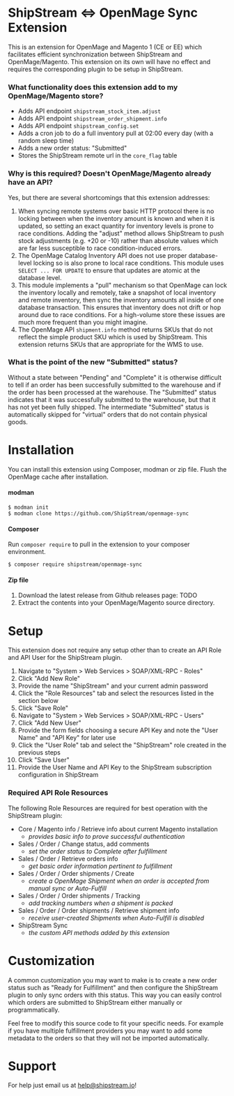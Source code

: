 ShipStream <=> OpenMage Sync Extension
==========================

This is an extension for OpenMage and Magento 1 (CE or EE) which facilitates efficient synchronization
between ShipStream and OpenMage/Magento. This extension on its own will have no effect and
requires the corresponding plugin to be setup in ShipStream.

### What functionality does this extension add to my OpenMage/Magento store?

- Adds API endpoint `shipstream_stock_item.adjust`
- Adds API endpoint `shipstream_order_shipment.info`
- Adds API endpoint `shipstream_config.set`
- Adds a cron job to do a full inventory pull at 02:00 every day (with a random sleep time)
- Adds a new order status: "Submitted"
- Stores the ShipStream remote url in the `core_flag` table

### Why is this required? Doesn't OpenMage/Magento already have an API?

Yes, but there are several shortcomings that this extension addresses:

1. When syncing remote systems over basic HTTP protocol there is no locking between
   when the inventory amount is known and when it is updated, so setting an exact quantity
   for inventory levels is prone to race conditions. Adding the "adjust" method allows
   ShipStream to push stock adjustments (e.g. +20 or -10) rather than absolute values
   which are far less susceptible to race condition-induced errors.
1. The OpenMage Catalog Inventory API does not use proper database-level locking so is
   also prone to local race conditions. This module uses `SELECT ... FOR UPDATE` to ensure
   that updates are atomic at the database level.
1. This module implements a "pull" mechanism so that OpenMage can lock the inventory locally
   and remotely, take a snapshot of local inventory and remote inventory, then sync the inventory
   amounts all inside of one database transaction. This ensures that inventory does not drift
   or hop around due to race conditions. For a high-volume store these issues are much more frequent
   than you might imagine.
1. The OpenMage API `shipment.info` method returns SKUs that do not reflect the simple
   product SKU which is used by ShipStream. This extension returns SKUs that are appropriate
   for the WMS to use.
   
### What is the point of the new "Submitted" status?

Without a state between "Pending" and "Complete" it is otherwise difficult to tell if an order
has been successfully submitted to the warehouse and if the order has been processed at the
warehouse. The "Submitted" status indicates that it was successfully submitted to the warehouse,
but that it has not yet been fully shipped. The intermediate "Submitted" status is automatically
skipped for "virtual" orders that do not contain physical goods.

Installation
============

You can install this extension using Composer, modman or zip file. Flush the OpenMage cache after
installation.

#### modman

```
$ modman init
$ modman clone https://github.com/ShipStream/openmage-sync
```

#### Composer

[comment]: <> (Add Firegento package repository to your repositories if you haven't already done so:)

[comment]: <> (```json)

[comment]: <> (  "repositories": [)

[comment]: <> (    {)

[comment]: <> (      "type": "composer",)

[comment]: <> (      "url": "http://packages.firegento.com")

[comment]: <> (    })

[comment]: <> (  ],)

[comment]: <> (```)

Run `composer require` to pull in the extension to your composer environment.

```
$ composer require shipstream/openmage-sync
```

#### Zip file

1. Download the latest release from Github releases page: TODO
1. Extract the contents into your OpenMage/Magento source directory.

Setup
=====

This extension does not require any setup other than to create an API Role and API User for the
ShipStream plugin.

1. Navigate to "System > Web Services > SOAP/XML-RPC - Roles"
1. Click "Add New Role"
1. Provide the name "ShipStream" and your current admin password
1. Click the "Role Resources" tab and select the resources listed in the section below
1. Click "Save Role"
1. Navigate to "System > Web Services > SOAP/XML-RPC - Users"
1. Click "Add New User"
1. Provide the form fields choosing a secure API Key and note the "User Name" and "API Key" for later use
1. Click the "User Role" tab and select the "ShipStream" role created in the previous steps
1. Click "Save User"
1. Provide the User Name and API Key to the ShipStream subscription configuration in ShipStream

### Required API Role Resources

The following Role Resources are required for best operation with the ShipStream plugin:

- Core / Magento info / Retrieve info about current Magento installation
  - *provides basic info to prove successful authentication*
- Sales / Order / Change status, add comments
  - *set the order status to Complete after fulfillment*
- Sales / Order / Retrieve orders info
  - *get basic order information pertinent to fulfillment*
- Sales / Order / Order shipments / Create
  - *create a OpenMage Shipment when an order is accepted from manual sync or Auto-Fulfill*
- Sales / Order / Order shipments / Tracking
  - *add tracking numbers when a shipment is packed*
- Sales / Order / Order shipments / Retrieve shipment info
  - *receive user-created Shipments when Auto-Fulfill is disabled*
- ShipStream Sync
  - *the custom API methods added by this extension*

# Customization

A common customization you may want to make is to create a new order status such as "Ready for Fulfillment"
and then configure the ShipStream plugin to only sync orders with this status. This way you can easily
control which orders are submitted to ShipStream either manually or programmatically.

Feel free to modify this source code to fit your specific needs. For example if you have multiple
fulfillment providers you may want to add some metadata to the orders so that they will not be
imported automatically.

# Support

For help just email us at [help@shipstream.io](mailto:help@shipstream.io)!